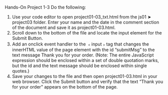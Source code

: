 Hands-On Project 1-3
Do the following:
1. Use your code editor to open project01-03_txt.html from the js01 ➤ project03 folder. Enter your name and the date in the comment section of the document and save it as project01-03.html.
2. Scroll down to the bottom of the file and locate the input element for the Submit Button.
3. Add an onclick event handler to the ﹤input﹥tag that changes the innerHTML value of the page element with the id “submitMsg” to the text message Thank you for your order. (Note: The entire JavaScript expression should be enclosed within a set of double quotation marks, but the id and the text message should be enclosed within single quotes.)
4. Save your changes to the file and then open project01-03.html in your web browser. Click the Submit button and verify that the text “Thank you for your order” appears on the bottom of the page.
